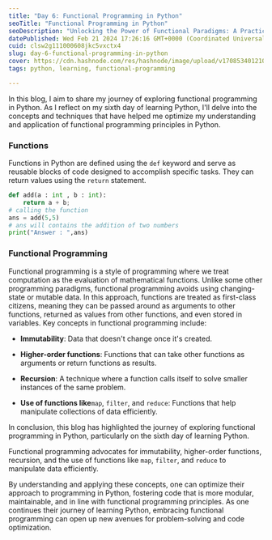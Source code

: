 ```yaml
---
title: "Day 6: Functional Programming in Python"
seoTitle: "Functional Programming in Python"
seoDescription: "Unlocking the Power of Functional Paradigms: A Practical Guide to Pythonic Functional Programming"
datePublished: Wed Feb 21 2024 17:26:16 GMT+0000 (Coordinated Universal Time)
cuid: clsw2g111000608jkc5vxctx4
slug: day-6-functional-programming-in-python
cover: https://cdn.hashnode.com/res/hashnode/image/upload/v1708534012102/f5b504aa-5d67-4c9c-83c3-04ad704c1d3e.png
tags: python, learning, functional-programming

---
```


In this blog, I aim to share my journey of exploring functional programming in Python. As I reflect on my sixth day of learning Python, I'll delve into the concepts and techniques that have helped me optimize my understanding and application of functional programming principles in Python.

### Functions

Functions in Python are defined using the `def` keyword and serve as reusable blocks of code designed to accomplish specific tasks. They can return values using the `return` statement.

```python
def add(a : int , b : int):
    return a + b;
# calling the function
ans = add(5,5)
# ans will contains the addition of two numbers
print("Answer : ",ans)
```

### Functional Programming

Functional programming is a style of programming where we treat computation as the evaluation of mathematical functions. Unlike some other programming paradigms, functional programming avoids using changing-state or mutable data. In this approach, functions are treated as first-class citizens, meaning they can be passed around as arguments to other functions, returned as values from other functions, and even stored in variables. Key concepts in functional programming include:

* **Immutability**: Data that doesn't change once it's created.
    
* **Higher-order functions**: Functions that can take other functions as arguments or return functions as results.
    
* **Recursion**: A technique where a function calls itself to solve smaller instances of the same problem.
    
* **Use of functions like**`map`, `filter`, and `reduce`: Functions that help manipulate collections of data efficiently.
    

In conclusion, this blog has highlighted the journey of exploring functional programming in Python, particularly on the sixth day of learning Python.

Functional programming advocates for immutability, higher-order functions, recursion, and the use of functions like `map`, `filter`, and `reduce` to manipulate data efficiently.

By understanding and applying these concepts, one can optimize their approach to programming in Python, fostering code that is more modular, maintainable, and in line with functional programming principles. As one continues their journey of learning Python, embracing functional programming can open up new avenues for problem-solving and code optimization.